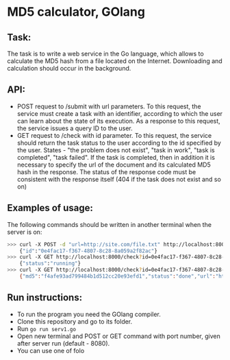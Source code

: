 # MD5 calculator, GOlang

## Task:
The task is  to write a web service in the Go language, which allows to calculate the MD5 hash from a file located on the Internet. Downloading and calculation should occur in the background. 

## API:


* POST request to /submit with url parameters. To this request, the service must create a task with an identifier, according to which the user can learn about the state of its execution. As a response to this request, the service issues a query ID to the user.
* GET request to /check with id parameter. To this request, the service should return the task status to the user according to the id specified by the user. States - "the problem does not exist", "task in work", "task is completed", "task failed". If the task is completed, then in addition it is necessary to specify the url of the document and its calculated MD5 hash in the response. The status of the response code must be consistent with the response itself (404 if the task does not exist and so on)

## Examples of usage:
The following commands should be written in another terminal when the server is on:
```sh
>>> curl -X POST -d "url=http://site.com/file.txt" http://localhost:8000/submit
	{"id":"0e4fac17-f367-4807-8c28-8a059a2f82ac"}
>>> curl -X GET http://localhost:8000/check?id=0e4fac17-f367-4807-8c28-8a059a2f82ac
	{"status":"running"}
>>> curl -X GET http://localhost:8000/check?id=0e4fac17-f367-4807-8c28-8a059a2f82ac
	{"md5":"f4afe93ad799484b1d512cc20e93efd1","status":"done","url":"http://site.com/file.txt"}
```
## Run instructions:
* To run the program you need the GOlang compiler.
* Clone this repository and go to its folder.
* Run `go run serv1.go`
* Open new terminal and POST or GET command with port number, given after server run (default - 8080).
* You can use one of folo
